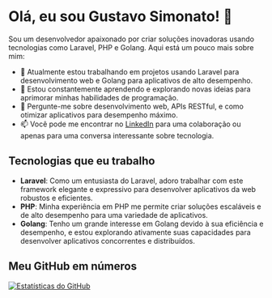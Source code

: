 # Olá, eu sou Gustavo Simonato! 👋

Sou um desenvolvedor apaixonado por criar soluções inovadoras usando tecnologias como Laravel, PHP e Golang. Aqui está um pouco mais sobre mim:

- 🔭 Atualmente estou trabalhando em projetos usando Laravel para desenvolvimento web e Golang para aplicativos de alto desempenho.
- 🌱 Estou constantemente aprendendo e explorando novas ideias para aprimorar minhas habilidades de programação.
- 💬 Pergunte-me sobre desenvolvimento web, APIs RESTful, e como otimizar aplicativos para desempenho máximo.
- 📫 Você pode me encontrar no [LinkedIn](https://www.linkedin.com/in/gustavo-simonato-095575127) para uma colaboração ou apenas para uma conversa interessante sobre tecnologia.

## Tecnologias que eu trabalho

- **Laravel**: Como um entusiasta do Laravel, adoro trabalhar com este framework elegante e expressivo para desenvolver aplicativos da web robustos e eficientes.
- **PHP**: Minha experiência em PHP me permite criar soluções escaláveis e de alto desempenho para uma variedade de aplicativos.
- **Golang**: Tenho um grande interesse em Golang devido à sua eficiência e desempenho, e estou explorando ativamente suas capacidades para desenvolver aplicativos concorrentes e distribuídos.

## Meu GitHub em números

[![Estatísticas do GitHub](https://github-readme-stats.vercel.app/api?username=seu-username&show_icons=true)](https://github.com/seu-username)

